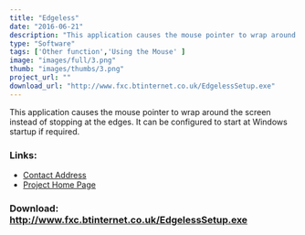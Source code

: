 ```yaml
---
title: "Edgeless"
date: "2016-06-21"
description: "This application causes the mouse pointer to wrap around the screen instead of stopping at the edges."
type: "Software"
tags: ['Other function','Using the Mouse' ]
image: "images/full/3.png"
thumb: "images/thumbs/3.png"
project_url: ""
download_url: "http://www.fxc.btinternet.co.uk/EdgelessSetup.exe"
---
```

This application causes the mouse pointer to wrap around the screen instead of stopping at the edges. It can be configured to start at Windows startup if required.

### Links:
- <a href="mailto:fxc@btinternet.com">Contact Address</a>
- <a href="http://www.fxc.btinternet.co.uk/assistive.htm">Project Home Page</a>

### Download: http://www.fxc.btinternet.co.uk/EdgelessSetup.exe 
